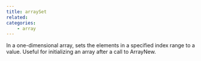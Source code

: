 ```yaml
---
title: arraySet
related:
categories:
    - array
---
```


In a one-dimensional array, sets the elements in a specified
        index range to a value. Useful for initializing an array after
        a call to ArrayNew.